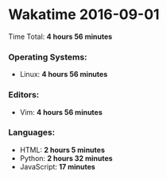 # Wakatime 2016-09-01

Time Total: **4 hours 56 minutes**

### Operating Systems:
- Linux: **4 hours 56 minutes** 

### Editors:
- Vim: **4 hours 56 minutes** 

### Languages:
- HTML: **2 hours 5 minutes** 
- Python: **2 hours 32 minutes** 
- JavaScript: **17 minutes** 

